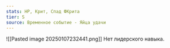 ```yaml
---
stats: HP, Крит, Спад ФКрита
tier: S
source: Временное событие - Яйца удачи
---
```

![[Pasted image 20250107232441.png]]
Нет лидерского навыка.


